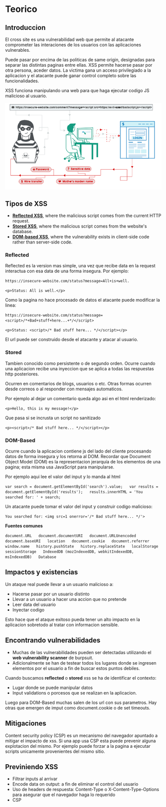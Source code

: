 # Teorico

## Introduccion

El cross site es una vulnerabilidad web que permite al atacante comprometer las interaciones de los usuarios con las aplicaciones vulnerables.

Puede pasar por encima de las politicas de same origin, designadas para separar las distintas paginas entre ellas. XSS permite hacerse pasar por otra persona, aceder datos. La victima gana un acceso privilegiado a la aplicacion y el atacante puede ganar control completo sobre las funcionalidades.

XSS funciona manipulando una web para que haga ejecutar codigo JS malicioso al usuario. 

![](../../.gitbook/assets/imagen%20%28623%29.png)

## Tipos de XSS

*  [**Reflected XSS**](https://portswigger.net/web-security/cross-site-scripting#reflected-cross-site-scripting), where the malicious script comes from the current HTTP request.
*  [**Stored XSS**](https://portswigger.net/web-security/cross-site-scripting#stored-cross-site-scripting), where the malicious script comes from the website's database.
*  [**DOM-based XSS**](https://portswigger.net/web-security/cross-site-scripting#dom-based-cross-site-scripting), where the vulnerability exists in client-side code rather than server-side code.

### Reflected

Reflected es la version mas simple, una vez que recibe data en la request interactua con esa data de una forma insegura. Por ejemplo:

 `https://insecure-website.com/status?message=All+is+well.`

 `<p>Status: All is well.</p>`

 Como la pagina no hace procesado de datos el atacante puede modificar la linea:

 `https://insecure-website.com/status?message=<script>/*+Bad+stuff+here...+*/</script>`

 `<p>Status: <script>/* Bad stuff here... */</script></p>`

 El url puede ser construido desde el atacante y atacar al usuario.

### Stored

Tambien conocido como persistente o de segundo orden. Ocurre cuando una aplicacion recibe una inyeccion que se aplica a todas las respuestas http posteriores.

Ocurren en comentarios de blogs, usuarios o etc. Otras formas ocurren desde correos o al responder con mensajes automaticos.

Por ejemplo al dejar un comentario queda algo asi en el html renderizado:

 `<p>Hello, this is my message!</p>`

Que pasa si se incrusta un script no sanitizado

 `<p><script>/* Bad stuff here... */</script></p>`

### DOM-Based

Ocurre cuando la aplicacion contiene js del lado del cliente procesando datos de forma insegura y los retorna al DOM. Recordar que Document Object Model \(DOM\) es la representacion jerarquía de los elementos de una pagina; esta misma usa JavaScript para manipularse. 

 Por ejemplo aqui lee el valor del input y lo manda al html

`var search = document.getElementById('search').value;  
var results = document.getElementById('results');  
results.innerHTML = 'You searched for: ' + search;`

Un atacante puede tomar el valor del input y construir codigo malicioso:

`You searched for: <img src=1 onerror='/* Bad stuff here... */'>`

 **Fuentes comunes**

 `document.URL  
 document.documentURI  
 document.URLUnencoded  
 document.baseURI  
 location  
 document.cookie  
 document.referrer  
 window.name  
 history.pushState  
 history.replaceState  
 localStorage  
 sessionStorage  
 IndexedDB (mozIndexedDB, webkitIndexedDB, msIndexedDB)  
 Database`

##  Impactos y existencias

Un ataque real puede llevar a un usuario malicioso a:

* Hacerse pasar por un usuario distinto
* Llevar a un usuario a hacer una accion que no pretende
* Leer data del usuario
* Inyectar codigo

Esto hace que el ataque exitoso pueda tener un alto impacto en la aplicacion sobretodo al tratar con informacion sensible.

## Encontrando vulnerabilidades

* Muchas de las vulnerabilidades pueden ser detectadas utilizando el **web vulnerability scanner** de burpsuit.
* Adicionalmente se han de testear todos los lugares donde se ingresen elementos por el usuario a fin de buscar estos puntos debiles.

Cuando buscamos **reflected** o **stored** xss se ha de identificar el contexto:

* Lugar donde se puede manipular datos
* Input validations o porcesos que se realizan en la aplicacion.

 Luego para DOM-Based muchas salen de los url con sus parametros. Hay otras que emergen de imput como document.cookie o de set timeouts.

## Mitigaciones

Content security policy \(CSP\) es un mecanismo del navegador apuntado a mitigar el impacto de xss. Si una app usa CSP esta puede prevenir alguna explotacion del mismo. Por ejemplo puede forzar a la pagina a ejecutar scripts unicamente provenientes del mismo sitio.

## Previniendo XSS

* Filtrar inputs al arrivar
* Encode data on output: a fin de eliminar el control del usuario
* Uso de headers de respuesta: Content-Type o X-Content-Type-Options para asegurar que el navegador haga lo requerido
* CSP

